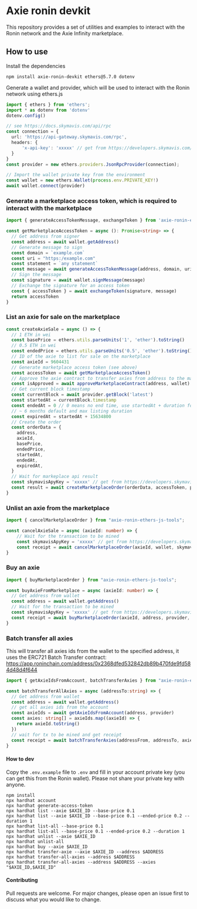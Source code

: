 # Axie ronin devkit

This repository provides a set of utilities and examples to interact with the Ronin network and the Axie Infinity marketplace.

## How to use

Install the dependencies

```shell
npm install axie-ronin-devkit ethers@5.7.0 dotenv
```

Generate a wallet and provider, which will be used to interact with the Ronin network using ethers.js

```typescript
import { ethers } from 'ethers';
import * as dotenv from 'dotenv'
dotenv.config()

// see https://docs.skymavis.com/api/rpc
const connection = {
  url: 'https://api-gateway.skymavis.com/rpc',
  headers: {
      'x-api-key': 'xxxxx' // get from https://developers.skymavis.com/console/applications/
  }
}
const provider = new ethers.providers.JsonRpcProvider(connection);

// Import the wallet private key from the environment
const wallet = new ethers.Wallet(process.env.PRIVATE_KEY!)
await wallet.connect(provider)
```

### Generate a marketplace access token, which is required to interact with the marketplace

```typescript
import { generateAccessTokenMessage, exchangeToken } from 'axie-ronin-ethers-js-tools';

const getMarketplaceAccessToken = async (): Promise<string> => {
  // Get address from signer
  const address = await wallet.getAddress()
  // Generate message to sign
  const domain = `example.com`
  const uri = "https:/example.com"
  const statement = `any statement`
  const message = await generateAccessTokenMessage(address, domain, uri, statement)
  // Sign the message
  const signature = await wallet.signMessage(message)
  // Exchange the signature for an access token
  const { accessToken } = await exchangeToken(signature, message)
  return accessToken
}

```

### List an axie for sale on the marketplace

```typescript
const createAxieSale = async () => {
  // 1 ETH in wei
  const basePrice = ethers.utils.parseUnits('1', 'ether').toString()
  // 0.5 ETH in wei
  const endedPrice = ethers.utils.parseUnits('0.5', 'ether').toString()
  // ID of the axie to list for sale on the marketplace
  const axieId = 9604431
  // Generate marketplace access token (see above)
  const accessToken = await getMarketplaceAccessToken()
  // Approve the axie contract to transfer axies from address to the marketplace contract
  const isApproved = await approveMarketplaceContract(address, wallet)
  // Get current block timestamp
  const currentBlock = await provider.getBlock('latest')
  const startedAt = currentBlock.timestamp
  const endedAt = 0 // 0 means no end time, use startedAt + duration for auctions
  // ~ 6 months default and max listing duration
  const expiredAt = startedAt + 15634800
  // Create the order
  const orderData = {
    address,
    axieId,
    basePrice,
    endedPrice,
    startedAt,
    endedAt,
    expiredAt,
  }
  // Wait for markeplace api result
  const skymavisApyKey = 'xxxxx' // get from https://developers.skymavis.com/console/applications/
  const result = await createMarketplaceOrder(orderData, accessToken, provider, skymavisApyKey)
}
```

### Unlist an axie from the marketplace

```typescript
import { cancelMarketplaceOrder } from "axie-ronin-ethers-js-tools";

const cancelAxieSale = async (axieId: number) => {
    // Wait for the transaction to be mined
    const skymavisApyKey = 'xxxxx' // get from https://developers.skymavis.com/console/applications/
    const receipt = await cancelMarketplaceOrder(axieId, wallet, skymavisApyKey)
}

```

### Buy an axie

```typescript
import { buyMarketplaceOrder } from "axie-ronin-ethers-js-tools";

const buyAxieFromMarketplace = async (axieId: number) => {
  // Get address from wallet
  const address = await wallet.getAddress()
  // Wait for the transaction to be mined
  const skymavisApyKey = 'xxxxx' // get from https://developers.skymavis.com/console/applications/
  const receipt = await buyMarketplaceOrder(axieId, address, provider, skymavisApyKey)
}
```

### Batch transfer all axies

This will transfer all axies ids from the wallet to the specified address, it uses the ERC721 Batch Transfer contract: <https://app.roninchain.com/address/0x2368dfed532842db89b470fde9fd584d48d4f644>


```typescript
import { getAxieIdsFromAccount, batchTransferAxies } from "axie-ronin-ethers-js-tools";

const batchTransferAllAxies = async (addressTo:string) => {
  // Get address from wallet
  const address = await wallet.getAddress()
  // get all axies ids from the account
  const axieIds = await getAxieIdsFromAccount(address, provider)
  const axies: string[] = axieIds.map((axieId) => {
    return axieId.toString()
  })
  // wait for tx to be mined and get receipt
  const receipt = await batchTransferAxies(addressFrom, addressTo, axies, provider)
}

```

#### How to dev

Copy the `.env.example` file to `.env` and fill in your account private key (you can get this from the Ronin wallet). Please not share your private key with anyone.

```shell
npm install
npx hardhat account
npx hardhat generate-access-token
npx hardhat list --axie $AXIE_ID --base-price 0.1
npx hardhat list --axie $AXIE_ID --base-price 0.1 --ended-price 0.2 --duration 1
npx hardhat list-all --base-price 0.1
npx hardhat list-all --base-price 0.1 --ended-price 0.2 --duration 1
npx hardhat unlist --axie $AXIE_ID
npx hardhat unlist-all
npx hardhat buy --axie $AXIE_ID
npx hardhat transfer-axie --axie $AXIE_ID --address $ADDRESS
npx hardhat transfer-all-axies --address $ADDRESS
npx hardhat transfer-all-axies --address $ADDRESS --axies "$AXIE_ID,$AXIE_ID"
```

#### Contributing

Pull requests are welcome. For major changes, please open an issue first to discuss what you would like to change.
